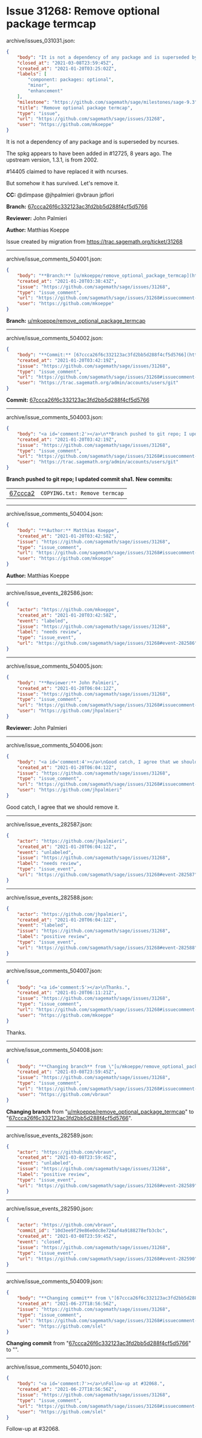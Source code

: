 # Issue 31268: Remove optional package termcap

archive/issues_031031.json:
```json
{
    "body": "It is not a dependency of any package and is superseded by ncurses.\n\nThe spkg appears to have been added in #12725, 8 years ago. The upstream version, 1.3.1, is from 2002.\n\n#14405 claimed to have replaced it with ncurses.\n\nBut somehow it has survived. Let's remove it.\n\n\n\n**CC:**  @dimpase @jhpalmieri @vbraun jpflori\n\n**Branch:** [67ccca26f6c332123ac3fd2bb5d288f4cf5d5766](https://github.com/sagemath/sagetrac-mirror/commit/67ccca26f6c332123ac3fd2bb5d288f4cf5d5766)\n\n**Reviewer:** John Palmieri\n\n**Author:** Matthias Koeppe\n\nIssue created by migration from https://trac.sagemath.org/ticket/31268\n\n",
    "closed_at": "2021-03-08T23:59:45Z",
    "created_at": "2021-01-20T03:25:02Z",
    "labels": [
        "component: packages: optional",
        "minor",
        "enhancement"
    ],
    "milestone": "https://github.com/sagemath/sage/milestones/sage-9.3",
    "title": "Remove optional package termcap",
    "type": "issue",
    "url": "https://github.com/sagemath/sage/issues/31268",
    "user": "https://github.com/mkoeppe"
}
```
It is not a dependency of any package and is superseded by ncurses.

The spkg appears to have been added in #12725, 8 years ago. The upstream version, 1.3.1, is from 2002.

#14405 claimed to have replaced it with ncurses.

But somehow it has survived. Let's remove it.



**CC:**  @dimpase @jhpalmieri @vbraun jpflori

**Branch:** [67ccca26f6c332123ac3fd2bb5d288f4cf5d5766](https://github.com/sagemath/sagetrac-mirror/commit/67ccca26f6c332123ac3fd2bb5d288f4cf5d5766)

**Reviewer:** John Palmieri

**Author:** Matthias Koeppe

Issue created by migration from https://trac.sagemath.org/ticket/31268





---

archive/issue_comments_504001.json:
```json
{
    "body": "**Branch:** [u/mkoeppe/remove_optional_package_termcap](https://github.com/sagemath/sagetrac-mirror/tree/u/mkoeppe/remove_optional_package_termcap)",
    "created_at": "2021-01-20T03:38:43Z",
    "issue": "https://github.com/sagemath/sage/issues/31268",
    "type": "issue_comment",
    "url": "https://github.com/sagemath/sage/issues/31268#issuecomment-504001",
    "user": "https://github.com/mkoeppe"
}
```

**Branch:** [u/mkoeppe/remove_optional_package_termcap](https://github.com/sagemath/sagetrac-mirror/tree/u/mkoeppe/remove_optional_package_termcap)



---

archive/issue_comments_504002.json:
```json
{
    "body": "**Commit:** [67ccca26f6c332123ac3fd2bb5d288f4cf5d5766](https://github.com/sagemath/sagetrac-mirror/commit/67ccca26f6c332123ac3fd2bb5d288f4cf5d5766)",
    "created_at": "2021-01-20T03:42:19Z",
    "issue": "https://github.com/sagemath/sage/issues/31268",
    "type": "issue_comment",
    "url": "https://github.com/sagemath/sage/issues/31268#issuecomment-504002",
    "user": "https://trac.sagemath.org/admin/accounts/users/git"
}
```

**Commit:** [67ccca26f6c332123ac3fd2bb5d288f4cf5d5766](https://github.com/sagemath/sagetrac-mirror/commit/67ccca26f6c332123ac3fd2bb5d288f4cf5d5766)



---

archive/issue_comments_504003.json:
```json
{
    "body": "<a id='comment:2'></a>\n**Branch pushed to git repo; I updated commit sha1.** **New commits:**\n<table><tr><td><a href=\"https://github.com/sagemath/sagetrac-mirror/commit/67ccca26f6c332123ac3fd2bb5d288f4cf5d5766\">67ccca2</a></td><td><code>COPYING.txt: Remove termcap</code></td></tr></table>\n",
    "created_at": "2021-01-20T03:42:19Z",
    "issue": "https://github.com/sagemath/sage/issues/31268",
    "type": "issue_comment",
    "url": "https://github.com/sagemath/sage/issues/31268#issuecomment-504003",
    "user": "https://trac.sagemath.org/admin/accounts/users/git"
}
```

<a id='comment:2'></a>
**Branch pushed to git repo; I updated commit sha1.** **New commits:**
<table><tr><td><a href="https://github.com/sagemath/sagetrac-mirror/commit/67ccca26f6c332123ac3fd2bb5d288f4cf5d5766">67ccca2</a></td><td><code>COPYING.txt: Remove termcap</code></td></tr></table>




---

archive/issue_comments_504004.json:
```json
{
    "body": "**Author:** Matthias Koeppe",
    "created_at": "2021-01-20T03:42:58Z",
    "issue": "https://github.com/sagemath/sage/issues/31268",
    "type": "issue_comment",
    "url": "https://github.com/sagemath/sage/issues/31268#issuecomment-504004",
    "user": "https://github.com/mkoeppe"
}
```

**Author:** Matthias Koeppe



---

archive/issue_events_282586.json:
```json
{
    "actor": "https://github.com/mkoeppe",
    "created_at": "2021-01-20T03:42:58Z",
    "event": "labeled",
    "issue": "https://github.com/sagemath/sage/issues/31268",
    "label": "needs review",
    "type": "issue_event",
    "url": "https://github.com/sagemath/sage/issues/31268#event-282586"
}
```



---

archive/issue_comments_504005.json:
```json
{
    "body": "**Reviewer:** John Palmieri",
    "created_at": "2021-01-20T06:04:12Z",
    "issue": "https://github.com/sagemath/sage/issues/31268",
    "type": "issue_comment",
    "url": "https://github.com/sagemath/sage/issues/31268#issuecomment-504005",
    "user": "https://github.com/jhpalmieri"
}
```

**Reviewer:** John Palmieri



---

archive/issue_comments_504006.json:
```json
{
    "body": "<a id='comment:4'></a>\nGood catch, I agree that we should remove it.",
    "created_at": "2021-01-20T06:04:12Z",
    "issue": "https://github.com/sagemath/sage/issues/31268",
    "type": "issue_comment",
    "url": "https://github.com/sagemath/sage/issues/31268#issuecomment-504006",
    "user": "https://github.com/jhpalmieri"
}
```

<a id='comment:4'></a>
Good catch, I agree that we should remove it.



---

archive/issue_events_282587.json:
```json
{
    "actor": "https://github.com/jhpalmieri",
    "created_at": "2021-01-20T06:04:12Z",
    "event": "unlabeled",
    "issue": "https://github.com/sagemath/sage/issues/31268",
    "label": "needs review",
    "type": "issue_event",
    "url": "https://github.com/sagemath/sage/issues/31268#event-282587"
}
```



---

archive/issue_events_282588.json:
```json
{
    "actor": "https://github.com/jhpalmieri",
    "created_at": "2021-01-20T06:04:12Z",
    "event": "labeled",
    "issue": "https://github.com/sagemath/sage/issues/31268",
    "label": "positive review",
    "type": "issue_event",
    "url": "https://github.com/sagemath/sage/issues/31268#event-282588"
}
```



---

archive/issue_comments_504007.json:
```json
{
    "body": "<a id='comment:5'></a>\nThanks.",
    "created_at": "2021-01-20T06:11:21Z",
    "issue": "https://github.com/sagemath/sage/issues/31268",
    "type": "issue_comment",
    "url": "https://github.com/sagemath/sage/issues/31268#issuecomment-504007",
    "user": "https://github.com/mkoeppe"
}
```

<a id='comment:5'></a>
Thanks.



---

archive/issue_comments_504008.json:
```json
{
    "body": "**Changing branch** from \"[u/mkoeppe/remove_optional_package_termcap](https://github.com/sagemath/sagetrac-mirror/tree/u/mkoeppe/remove_optional_package_termcap)\" to \"[67ccca26f6c332123ac3fd2bb5d288f4cf5d5766](https://github.com/sagemath/sagetrac-mirror/commit/67ccca26f6c332123ac3fd2bb5d288f4cf5d5766)\".",
    "created_at": "2021-03-08T23:59:45Z",
    "issue": "https://github.com/sagemath/sage/issues/31268",
    "type": "issue_comment",
    "url": "https://github.com/sagemath/sage/issues/31268#issuecomment-504008",
    "user": "https://github.com/vbraun"
}
```

**Changing branch** from "[u/mkoeppe/remove_optional_package_termcap](https://github.com/sagemath/sagetrac-mirror/tree/u/mkoeppe/remove_optional_package_termcap)" to "[67ccca26f6c332123ac3fd2bb5d288f4cf5d5766](https://github.com/sagemath/sagetrac-mirror/commit/67ccca26f6c332123ac3fd2bb5d288f4cf5d5766)".



---

archive/issue_events_282589.json:
```json
{
    "actor": "https://github.com/vbraun",
    "created_at": "2021-03-08T23:59:45Z",
    "event": "unlabeled",
    "issue": "https://github.com/sagemath/sage/issues/31268",
    "label": "positive review",
    "type": "issue_event",
    "url": "https://github.com/sagemath/sage/issues/31268#event-282589"
}
```



---

archive/issue_events_282590.json:
```json
{
    "actor": "https://github.com/vbraun",
    "commit_id": "10d3ee9f29e86e0dc8e724af4a9188278efb3cbc",
    "created_at": "2021-03-08T23:59:45Z",
    "event": "closed",
    "issue": "https://github.com/sagemath/sage/issues/31268",
    "type": "issue_event",
    "url": "https://github.com/sagemath/sage/issues/31268#event-282590"
}
```



---

archive/issue_comments_504009.json:
```json
{
    "body": "**Changing commit** from \"[67ccca26f6c332123ac3fd2bb5d288f4cf5d5766](https://github.com/sagemath/sagetrac-mirror/commit/67ccca26f6c332123ac3fd2bb5d288f4cf5d5766)\" to \"\".",
    "created_at": "2021-06-27T18:56:56Z",
    "issue": "https://github.com/sagemath/sage/issues/31268",
    "type": "issue_comment",
    "url": "https://github.com/sagemath/sage/issues/31268#issuecomment-504009",
    "user": "https://github.com/slel"
}
```

**Changing commit** from "[67ccca26f6c332123ac3fd2bb5d288f4cf5d5766](https://github.com/sagemath/sagetrac-mirror/commit/67ccca26f6c332123ac3fd2bb5d288f4cf5d5766)" to "".



---

archive/issue_comments_504010.json:
```json
{
    "body": "<a id='comment:7'></a>\nFollow-up at #32068.",
    "created_at": "2021-06-27T18:56:56Z",
    "issue": "https://github.com/sagemath/sage/issues/31268",
    "type": "issue_comment",
    "url": "https://github.com/sagemath/sage/issues/31268#issuecomment-504010",
    "user": "https://github.com/slel"
}
```

<a id='comment:7'></a>
Follow-up at #32068.
